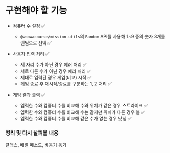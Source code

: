 # 구현해야 할 기능

- 컴퓨터 수 설정 ✅
  - `@woowacourse/mission-utils`의 `Random` API를 사용해 1~9 중의 숫자 3개를 랜덤으로 선택 ✅

- 사옹자 입력 처리 ✅
  - 세 자리 수가 아닌 경우 에러 처리 ✅
  - 서로 다른 수가 아닌 경우 에러 처리 ✅
  - 제대로 입력된 경우 게임(비교) 시작 ✅
  - 게임 종료 후 재시작/종료를 구분하는 1, 2 처리 ✅

- 게임 결과 출력 ✅
  - 입력한 수와 컴퓨터 수를 비교해 수와 위치가 같은 경우 스트라이크 ✅
  - 입력한 수와 컴퓨터 수를 비교해 수는 같지만 위치가 다른 경우 볼 ✅
  - 입력한 수와 컴퓨터 수를 비교해 같은 수가 없는 경우 낫싱 ✅

### 정리 및 다시 살펴볼 내용
클래스, 배열 메소드, 비동기 동기